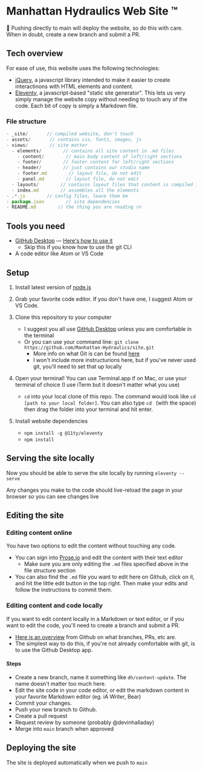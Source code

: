 # Manhattan Hydraulics Web Site ™

🚨 Pushing directly to main will deploy the website, so do this with care. When in doubt, create a new branch and submit a PR.

## Tech overview
For ease of use, this website uses the following technologies:
* [jQuery](https://jquery.com/), a javascript library intended to make it easier to create interactinons with HTML elements and content.
* [Eleventy](https://www.11ty.dev/), a javascript-based "static site generator". This lets us very simply manage the website copy without needing to touch any of the code. Each bit of copy is simply a Markdown file.

### File structure
```js
- _site/       // compiled website, don't touch
- assets/       // contains css, fonts, images, js
- views/        // site matter
  - elements/        // contains all site content in .md files
    - content/        // main body content of left/right sections
    - footer/        // footer content for left/right sections
    - header/        // just contains our studio name
    - footer.md        // layout file, do not edit
    - panel.md        // layout file, do not edit
  - layouts/        // contains layout files that content is compiled into by Eleventy. SEO information is stored here.
  - index.md        // assembles all the elements
- .*.js        // config files, leave them be
- package.json        // site dependencies
- README.md        // the thing you are reading rn
```

## Tools you need
- [GitHub Desktop](https://desktop.github.com/) — [Here's how to use it](https://docs.github.com/en/free-pro-team@latest/desktop/contributing-and-collaborating-using-github-desktop)
  - Skip this if you know how to use the git CLI
- A code editor like Atom or VS Code


## Setup
1. Install latest version of [node.js](https://nodejs.org/en/download/)

2. Grab your favorite code editor. If you don't have one, I suggest Atom or VS Code.

2. Clone this repository to your computer
   - I suggest you all use [GitHub Desktop](https://desktop.github.com/) unless you are comfortable in the terminal
   - Or you can use your command line: `git clone https://github.com/Manhattan-Hydraulics/site.git`
     - More info on what Git is can be found [here](https://guides.github.com/introduction/git-handbook/)
     - I won't include more instructurions here, but if you've never used git, you'll need to set that up locally
     
4. Open your terminal! You can use Terminal.app if on Mac, or use your terminal of choice (I use iTerm but it doesn't matter what you use)
    - `cd` into your local clone of this repo. The command would look like `cd [path to your local folder]`. You can also type `cd ` (with the space) then drag the folder into your terminal and hit enter.
    
3. Install website dependencies
    - `npm install -g @11ty/eleventy`
    - `npm install`

## Serving the site locally
Now you should be able to serve the site locally by running `eleventy --serve`

Any changes you make to the code should live-reload the page in your browser so you can see changes live
    
## Editing the site
### Editing content online
You have two options to edit the content without touching any code.
- You can sign into [Prose.io](https://prose.io/) and edit the content with their text editor
  - Make sure you are only editing the `.md` files specified above in the file structure section
- You can also find the `.md` file you want to edit here on Github, click on it, and hit the little edit button in the top right. Then make your edits and follow the instructions to commit them.
  
### Editing content and code locally
If you want to edit content locally in a Markdown or text editor, or if you want to edit the code, you'll need to create a branch and submit a PR.
- [Here is an overview](https://guides.github.com/introduction/flow/) from Github on what branches, PRs, etc are.
- The simplest way to do this, if you're not already comfortable with git, is to use the Github Desktop app.
#### Steps
- Create a new branch, name it something like `dh/content-update`. The name doesn't matter too much here.
- Edit the site code in your code editor, or edit the markdown content in your favorite Markdown editor (eg. iA Writer, Bear)
- Commit your changes.
- Push your new branch to Github.
- Create a pull request
- Request review by someone (probably @devinhalladay)
- Merge into `main` branch when approved

## Deploying the site
The site is deployed automatically when we push to `main`
